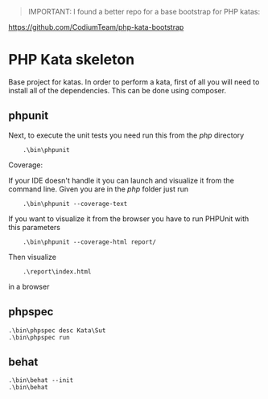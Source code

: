 > IMPORTANT: I found a better repo for a base bootstrap for PHP katas:

https://github.com/CodiumTeam/php-kata-bootstrap

# PHP Kata skeleton

Base project for katas. In order to perform a kata, first of all you will need to install all of the dependencies. This can be done using
composer.

## phpunit

Next, to execute the unit tests you need run this from the *php* directory

```shell
    .\bin\phpunit
```    
    
Coverage:

If your IDE doesn't handle it you can launch and visualize it from the command line. Given you are in  the *php* folder
just run

```shell
    .\bin\phpunit --coverage-text
```

If you want to visualize it from the browser you have to run PHPUnit with this parameters

```shell
    .\bin\phpunit --coverage-html report/
```

Then visualize

```shell
    .\report\index.html
```

in a browser

## phpspec

```shell
.\bin\phpspec desc Kata\Sut
.\bin\phpspec run 
```

## behat

```shell
.\bin\behat --init
.\bin\behat
```


